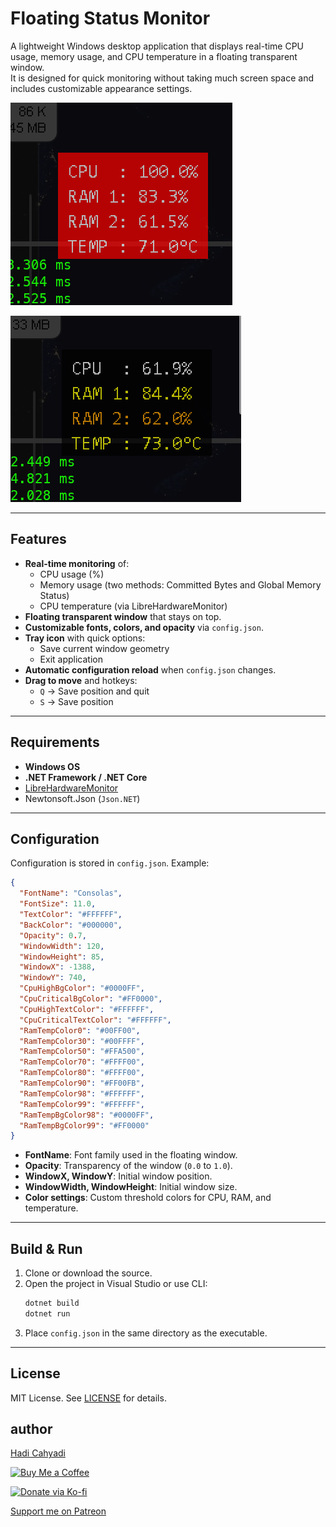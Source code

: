   # Floating Status Monitor

A lightweight Windows desktop application that displays real-time CPU usage, memory usage, and CPU temperature in a floating transparent window.  
It is designed for quick monitoring without taking much screen space and includes customizable appearance settings.


[![Screenshot_1](https://raw.githubusercontent.com/cumulus13/FloatingStatusMonitor/master/fsm_1.png)](https://raw.githubusercontent.com/cumulus13/FloatingStatusMonitor/master/fsm_1.png)

[![Screenshot_2](https://raw.githubusercontent.com/cumulus13/FloatingStatusMonitor/master/fsm_2.png)](https://raw.githubusercontent.com/cumulus13/FloatingStatusMonitor/master/fsm_2.png)

---

## Features
- **Real-time monitoring** of:
  - CPU usage (%)
  - Memory usage (two methods: Committed Bytes and Global Memory Status)
  - CPU temperature (via LibreHardwareMonitor)
- **Floating transparent window** that stays on top.
- **Customizable fonts, colors, and opacity** via `config.json`.
- **Tray icon** with quick options:
  - Save current window geometry
  - Exit application
- **Automatic configuration reload** when `config.json` changes.
- **Drag to move** and hotkeys:
  - `Q` → Save position and quit
  - `S` → Save position

---

## Requirements
- **Windows OS**
- **.NET Framework / .NET Core**
- [LibreHardwareMonitor](https://github.com/LibreHardwareMonitor/LibreHardwareMonitor)
- Newtonsoft.Json (`Json.NET`)

---

## Configuration
Configuration is stored in `config.json`. Example:

```json
{
  "FontName": "Consolas",
  "FontSize": 11.0,
  "TextColor": "#FFFFFF",
  "BackColor": "#000000",
  "Opacity": 0.7,
  "WindowWidth": 120,
  "WindowHeight": 85,
  "WindowX": -1388,
  "WindowY": 740,
  "CpuHighBgColor": "#0000FF",
  "CpuCriticalBgColor": "#FF0000",
  "CpuHighTextColor": "#FFFFFF",
  "CpuCriticalTextColor": "#FFFFFF",
  "RamTempColor0": "#00FF00",
  "RamTempColor30": "#00FFFF",
  "RamTempColor50": "#FFA500",
  "RamTempColor70": "#FFFF00",
  "RamTempColor80": "#FFFF00",
  "RamTempColor90": "#FF00FB",
  "RamTempColor98": "#FFFFFF",
  "RamTempColor99": "#FFFFFF",
  "RamTempBgColor98": "#0000FF",
  "RamTempBgColor99": "#FF0000"
}
```

- **FontName**: Font family used in the floating window.
- **Opacity**: Transparency of the window (`0.0` to `1.0`).
- **WindowX, WindowY**: Initial window position.
- **WindowWidth, WindowHeight**: Initial window size.
- **Color settings**: Custom threshold colors for CPU, RAM, and temperature.

---

## Build & Run
1. Clone or download the source.
2. Open the project in Visual Studio or use CLI:
   ```bash
   dotnet build
   dotnet run
   ```
3. Place `config.json` in the same directory as the executable.

---

## License
MIT License. See [LICENSE](./LICENSE) for details.

## author
[Hadi Cahyadi](mailto:cumulus13@gmail.com)
    

[![Buy Me a Coffee](https://www.buymeacoffee.com/assets/img/custom_images/orange_img.png)](https://www.buymeacoffee.com/cumulus13)

[![Donate via Ko-fi](https://ko-fi.com/img/githubbutton_sm.svg)](https://ko-fi.com/cumulus13)

[Support me on Patreon](https://www.patreon.com/cumulus13)